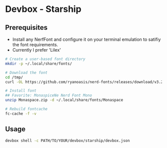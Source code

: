 # Devbox - Starship

## Prerequisites
- Install any NerfFont and configure it on your terminal emulation to satifiy the font requirements.
- Currently I prefer 'Lilex'

```bash
# Create a user-based font directory
mkdir -p ~/.local/share/fonts/

# Download the font
cd /tmp/
curl -OL https://github.com/ryanoasis/nerd-fonts/releases/download/v3.2.1/Monaspace.zip

# Install font
## Favorite: MonaspiceNe Nerd Font Mono
unzip Monaspace.zip -d ~/.local/share/fonts/Monaspace

# Rebuild fontcache
fc-cache -f -v
```

## Usage

```bash
devbox shell -c PATH/TO/YOUR/devbox/starship/devbox.json
```
